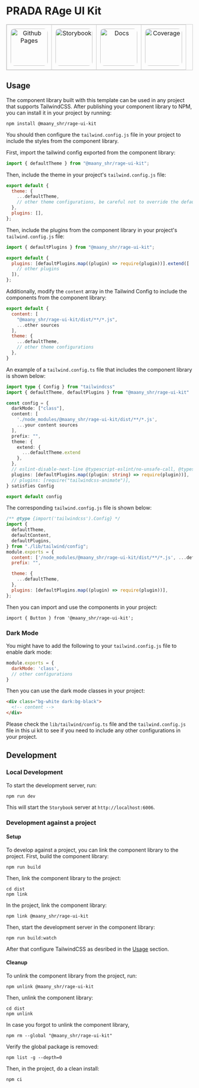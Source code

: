 # PRADA RAge UI Kit

<div style="text-align:center;">

<table style="border:1px solid #ccc; border-collapse: collapse; width:100%;">
  <tr>
    <td style="padding:10px; border:1px solid #ccc; text-align:center;">
      <a href="https://dream-aim-deliver.github.io/dad-ui-components-starter-template/">
        <img src="https://bischrob.github.io/images/githubpages/githubpages.jpeg" alt="Github Pages" width="100px" style="border-radius: 10px;">
      </a>
    </td>
    <td style="padding:10px; border:1px solid #ccc; text-align:center;">
      <a href="https://dream-aim-deliver.github.io/dad-ui-components-starter-template/storybook">
        <img src="https://storybook.js.org/images/logos/icon-storybook.png" alt="Storybook" width="100px" style="border-radius: 10px;">
      </a>
    </td>
    <td style="padding:10px; border:1px solid #ccc; text-align:center;">
      <a href="https://dream-aim-deliver.github.io/dad-ui-components-starter-template/docs">
        <img src="https://user-images.githubusercontent.com/21266147/101224549-386fb400-368f-11eb-8390-6db2ecd1fe61.png" alt="Docs" height="100px" style="border-radius: 10px;">
      </a>
    </td>
    <td style="padding:10px; border:1px solid #ccc; text-align:center;">
      <a href="https://dream-aim-deliver.github.io/dad-ui-components-starter-template/coverage">
        <img src="https://vitest.dev/logo.svg" alt="Coverage" width="100px" height="100px" style="border-radius: 10px;">
      </a>
    </td>
  </tr>
</table>
</div>

## Usage
The component library built with this template can be used in any project that supports TailwindCSS. After publishing your component library to NPM, you can install it in your project by running:

```
npm install @maany_shr/rage-ui-kit
```

You should then configure the `tailwind.config.js` file in your project to include the styles from the component library.

First, import the tailwind config exported from the component library:

```js
import { defaultTheme } from "@maany_shr/rage-ui-kit";
```

Then, include the theme in your project's `tailwind.config.js` file:

```js
export default {
  theme: {
    ...defaultTheme,
    // other theme configurations, be careful not to override the default theme or provide a merged theme object here
  },
  plugins: [],
};
```

Then, include the plugins from the component library in your project's `tailwind.config.js` file:

```js
import { defaultPlugins } from "@maany_shr/rage-ui-kit";

export default {
  plugins: [defaultPlugins.map((plugin) => require(plugin))].extend([
    // other plugins
  ]),
};
```

Additionally, modify the `content` array in the Tailwind Config to include the components from the component library:

```js
export default {
  content: [
    "@maany_shr/rage-ui-kit/dist/**/*.js",
    ...other sources
  ],
  theme: {
    ...defaultTheme,
    // other theme configurations
  },
}
```

An example of a `tailwind.config.ts` file that includes the component library is shown below:

```ts
import type { Config } from "tailwindcss"
import { defaultTheme, defaultPlugins } from "@maany_shr/rage-ui-kit"

const config = {
  darkMode: ["class"],
  content: [
    './node_modules/@maany_shr/rage-ui-kit/dist/**/*.js',
    ...your content sources
  ],
  prefix: "",
  theme: {
    extend: {
      ...defaultTheme.extend
    },
  },
  // eslint-disable-next-line @typescript-eslint/no-unsafe-call, @typescript-eslint/no-unsafe-member-access, @typescript-eslint/no-unsafe-return, @typescript-eslint/no-unsafe-argument
  plugins: [defaultPlugins.map((plugin: string) => require(plugin))],
  // plugins: [require("tailwindcss-animate")],
} satisfies Config

export default config
```

The corresponding `tailwind.config.js` file is shown below:

```js
/** @type {import('tailwindcss').Config} */
import {
  defaultTheme,
  defaultContent,
  defaultPlugins,
} from "./lib/tailwind/config";
module.exports = {
  content: ['/node_modules/@maany_shr/rage-ui-kit/dist/**/*.js', ...defaultContent],
  prefix: "",

  theme: {
    ...defaultTheme,
  },
  plugins: [defaultPlugins.map((plugin) => require(plugin))],
};

```

Then you can import and use the components in your project:

```tsx
import { Button } from '@maany_shr/rage-ui-kit';
```
### Dark Mode
You might have to add the following to your `tailwind.config.js` file to enable dark mode:

```js
module.exports = {
  darkMode: 'class',
  // other configurations
}
```

Then you can use the dark mode classes in your project:

```html
<div class="bg-white dark:bg-black">
  <!-- content -->
</div>
```

Please check the `lib/tailwind/config.ts` file and the `tailwind.config.js` file in this ui kit to see if you need  to include any other configurations in your project.


## Development
### Local Development
To start the development server, run:

```
npm run dev
```

This will start the `Storybook` server at `http://localhost:6006`.

### Development against a project


#### Setup
To develop against a project, you can link the component library to the project. First, build the component library:

```
npm run build
```

Then, link the component library to the project:

```
cd dist
npm link
```

In the project, link the component library:

```
npm link @maany_shr/rage-ui-kit
```

Then, start the development server in the component library:

```
npm run build:watch
```

After that configure TailwindCSS as desribed in the [Usage](#usage) section.


#### Cleanup
To unlink the component library from the project, run:

```
npm unlink @maany_shr/rage-ui-kit
```

Then, unlink the component library:

```
cd dist
npm unlink
```

In case you forgot to unlink the component library, 

```
npm rm --global "@maany_shr/rage-ui-kit"
```

Verify the global package is removed:

```
npm list -g --depth=0
```

Then, in the project, do a clean install:

```
npm ci 
```